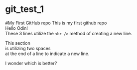 # git_test_1
#My First GitHub repo
This is my first github repo <br />
Hello Odin! <br />
These 3 lines utilize the `<br />` method of creating a new line.

This section  
is utilizing two spaces  
at the end of a line to indicate a new line.

I wonder which is better?